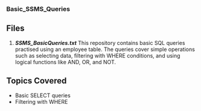 ### Basic_SSMS_Queries ###
## Files
1. ***SSMS_BasicQueries.txt***
This repository contains basic SQL queries practised using an employee table. The queries cover simple operations such as selecting data, filtering with WHERE conditions, and using logical functions like AND, OR, and NOT.

## Topics Covered
- Basic SELECT queries
- Filtering with WHERE
